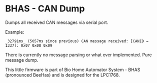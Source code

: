 # BHAS - CAN Dump

Dumps all received CAN messages via serial port.

Example:

```
_32791ms_ (5057ms since previous) CAN message received: [CANID = 1337]: 0x07 0x08 0x09
```

There is currently no message parsing or what ever implemented. Pure message dump.

This little firmware is part of Bio Home Automator System - BHAS (pronounced BeeHas) and is designed for the LPC1768.
